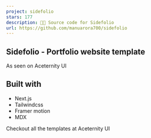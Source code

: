 ```yaml
---
project: sidefolio
stars: 177
description: 🧑‍💻 Source code for Sidefolio
url: https://github.com/manuarora700/sidefolio
---
```


Sidefolio - Portfolio website template
--------------------------------------

As seen on Aceternity UI

Built with
----------

-   Next.js
-   Tailwindcss
-   Framer motion
-   MDX

Checkout all the templates at Aceternity UI
